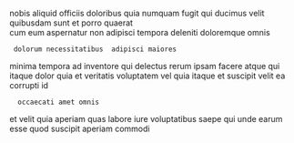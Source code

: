 <!--
title: Pre-emptive multi-state portal
author: Meaghan
date: 2015-04-28-1141
link: 2015-04-28-1141-pre-emptive-multi-state-portal
tags: [Linux,search,inject,controller]
-->

nobis aliquid officiis doloribus quia  numquam  fugit
qui ducimus velit quibusdam  sunt et porro
quaerat  
cum eum aspernatur non adipisci
tempora  deleniti doloremque  omnis
 	 dolorum necessitatibus  adipisci maiores
minima tempora ad inventore qui
delectus rerum ipsam facere
atque  qui itaque dolor quia et  veritatis
voluptatem vel quia itaque et
suscipit velit ea corrupti  id 
 	  occaecati amet omnis
et velit  quia aperiam quas  labore
iure voluptatibus saepe qui unde earum esse
quod suscipit aperiam commodi